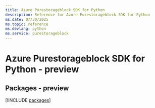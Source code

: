 ```yaml
---
title: Azure Purestorageblock SDK for Python
description: Reference for Azure Purestorageblock SDK for Python
ms.date: 07/30/2025
ms.topic: reference
ms.devlang: python
ms.service: purestorageblock
---
```

# Azure Purestorageblock SDK for Python - preview
## Packages - preview
[!INCLUDE [packages](purestorageblock-index.md)]